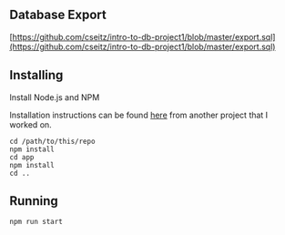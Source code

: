 ## Database Export

[https://github.com/cseitz/intro-to-db-project1/blob/master/export.sql](https://github.com/cseitz/intro-to-db-project1/blob/master/export.sql)

## Installing

Install Node.js and NPM

Installation instructions can be found [here](https://github.com/hacksu/express-tutorial)
from another project that I worked on.

```
cd /path/to/this/repo
npm install
cd app
npm install
cd ..
```

## Running
```
npm run start
```
